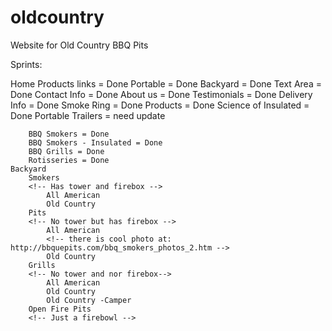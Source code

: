 # oldcountry
Website for Old Country BBQ Pits

Sprints:

Home
	Products links = Done
		Portable = Done
		Backyard = Done
	Text Area = Done
	Contact Info = Done
	About us = Done
	Testimonials = Done
	Delivery Info = Done
	Smoke Ring = Done
Products  = Done
	Science of Insulated = Done
	Portable Trailers = need update
	<!-- Update with this content: http://bbquepits.com/bbq_smokers_photos_2.htm -->

		BBQ Smokers = Done
		BBQ Smokers - Insulated = Done
		BBQ Grills = Done
		Rotisseries = Done
	Backyard
		Smokers
		<!-- Has tower and firebox -->
			All American 
			Old Country
		Pits
		<!-- No tower but has firebox -->
			All American
			<!-- there is cool photo at: http://bbquepits.com/bbq_smokers_photos_2.htm -->
			Old Country
		Grills
		<!-- No tower and nor firebox-->
			All American
			Old Country
			Old Country -Camper
		Open Fire Pits
		<!-- Just a firebowl -->

<!-- *Pretty up the card content on home. -->